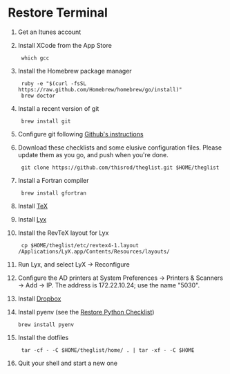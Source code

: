 Restore Terminal
===

1. Get an Itunes account

1. Install XCode from the App Store

        which gcc

1. Install the Homebrew package manager

        ruby -e "$(curl -fsSL https://raw.github.com/Homebrew/homebrew/go/install)"
        brew doctor

2. Install a recent version of git

        brew install git

2. Configure git following [Github's instructions](https://help.github.com/articles/set-up-git#set-up-git)

3. Download these checklists and some elusive configuration files.  Please update them as you go, and push when you're done.

        git clone https://github.com/thisrod/theglist.git $HOME/theglist

5. Install a Fortran compiler

        brew install gfortran

6. Install [TeX](http://mirror.ctan.org/systems/mac/mactex/MacTeX.pkg)

7. Install [Lyx](http://www.lyx.org/Download#toc4)

8. Install the RevTeX layout for Lyx

        cp $HOME/theglist/etc/revtex4-1.layout /Applications/LyX.app/Contents/Resources/layouts/

8. Run Lyx, and select LyX → Reconfigure

9. Configure the AD printers at System Preferences → Printers & Scanners → Add → IP.  The address is 172.22.10.24; use the name "5030".

10. Install [Dropbox](https://www.dropbox.com/)

11. Install pyenv (see the [Restore Python Checklist](python.md))

        brew install pyenv

4. Install the dotfiles

        tar -cf - -C $HOME/theglist/home/ . | tar -xf - -C $HOME

13. Quit your shell and start a new one
